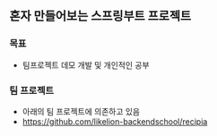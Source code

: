 ## 혼자 만들어보는 스프링부트 프로젝트

### 목표
- 팀프로젝트 데모 개발 및 개인적인 공부

### 팀 프로젝트
- 아래의 팀 프로젝트에 의존하고 있음
- https://github.com/likelion-backendschool/recipia